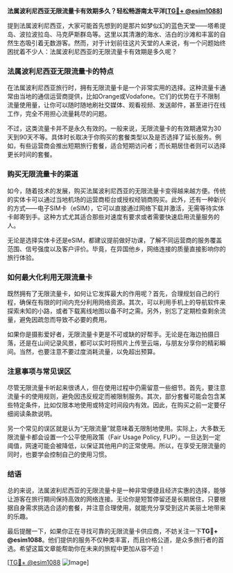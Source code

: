 **法属波利尼西亚无限流量卡有效期多久？轻松畅游南太平洋[[TG💪+ @esim1088](https://t.me/s/esim1088)]**

提到法属波利尼西亚，大家可能首先想到的是那片如梦似幻的蓝色天堂——塔希提岛、波拉波拉岛、马克萨斯群岛等。这里以其清澈的海水、洁白的沙滩和丰富的自然生态吸引着无数游客。然而，对于计划前往这片天堂的人来说，有一个问题始终困扰着不少人：法属波利尼西亚的无限流量卡有效期是多久呢？

### 法属波利尼西亚无限流量卡的特点

在法属波利尼西亚旅行时，拥有无限流量卡是一个非常实用的选择。这种流量卡通常由当地的通信运营商提供，比如Orange或Vodafone。它们的优势在于不限制流量使用量，让你可以随时随地刷社交媒体、观看视频、发送邮件，甚至进行在线工作，完全不用担心流量耗尽的问题。

不过，这类流量卡并不是永久有效的。一般来说，无限流量卡的有效期通常为30天到90天不等。具体时长取决于你购买的套餐类型以及是否选择了延长服务。例如，有些运营商会推出短期旅行套餐，适合短期访问者；而长期居住者则可以选择更长时间的套餐。

### 购买无限流量卡的渠道

如今，随着技术的发展，购买法属波利尼西亚的无限流量卡变得越来越方便。传统的实体卡可以通过当地机场的运营商柜台或授权经销商购买。此外，还有一种新兴的方式——电子SIM卡（eSIM），它可以直接通过网络下载并激活，无需等待实体卡邮寄到手。这种方式尤其适合那些对速度有要求或者需要快速启用流量服务的人。

无论是选择实体卡还是eSIM，都建议提前做好功课，了解不同运营商的服务覆盖范围、信号强度以及客户评价。毕竟，在异国他乡，网络连接的质量直接影响你的旅行体验。

### 如何最大化利用无限流量卡

既然拥有了无限流量卡，如何让它发挥最大的作用呢？首先，合理规划自己的行程，确保在有限的时间内充分利用网络资源。其次，可以利用手机上的导航软件来探索未知的小路，或者下载离线地图以备不时之需。另外，别忘了定期检查剩余流量，避免因疏忽而导致不必要的费用。

如果你是摄影爱好者，无限流量卡更是不可或缺的好帮手。无论是在海边拍摄日落，还是在山间记录风景，都可以实时将照片上传至云端，与朋友分享你的精彩瞬间。当然，也要注意不要过度消耗流量，以免超出预算。

### 注意事项与常见误区

尽管无限流量卡听起来很诱人，但在使用过程中仍需留意一些细节。首先，要注意流量卡的使用规则，避免因违反规定而被限制服务。其次，部分套餐可能会包含某些特定条件，比如仅限本地使用或特定时间段内有效。因此，在购买之前一定要仔细阅读条款说明。

另一个常见的误区就是认为“无限流量”就意味着无限制地使用。实际上，大多数无限流量卡都会设置一个公平使用政策（Fair Usage Policy, FUP）。一旦达到一定阈值，网速可能会被降低，以保证其他用户的正常使用。所以，在享受无限流量的同时，也要学会控制自己的使用习惯。

### 结语

总的来说，法属波利尼西亚的无限流量卡是一种非常便捷且经济实惠的选择，能够让游客在旅行期间保持高效的网络连接。无论你是短暂停留还是长期居住，只要根据自身需求挑选合适的套餐，并注意合理使用，就能充分享受到这片美丽土地带来的乐趣。

最后提醒一下，如果你正在寻找可靠的无限流量卡供应商，不妨关注一下**TG💪+ @esim1088**。他们提供的服务不仅种类丰富，而且价格公道，是众多旅行者的首选。希望这篇文章能帮助你在未来的旅程中更加从容不迫！

[[TG💪+ @esim1088](https://t.me/s/esim1088) ![Image](https://i.postimg.cc/4NQfJmqS/Snipaste-2025-05-13-00-14-12.png)]